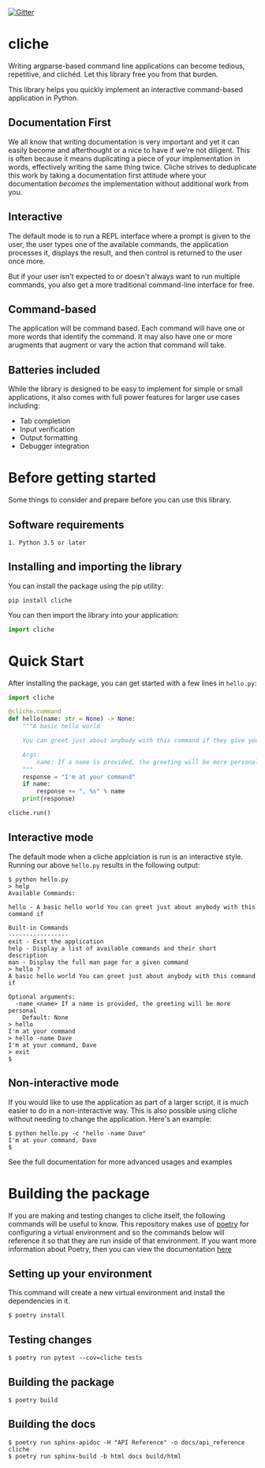 [![Gitter](https://badges.gitter.im/netapp-cliche/community.svg)](https://gitter.im/netapp-cliche/community?utm_source=badge&utm_medium=badge&utm_campaign=pr-badge)

# cliche

Writing argparse-based command line applications can become tedious, repetitive,
and clichéd. Let this library free you from that burden.

This library helps you quickly implement an interactive command-based application in Python.

## Documentation First
We all know that writing documentation is very important and yet it can easily become
and afterthought or a nice to have if we're not diligent. This is often because it
means duplicating a piece of your implementation in words, effectively writing the
same thing twice. Cliche strives to deduplicate this work by taking a documentation
first attitude where your documentation _becomes_ the implementation without additional
work from you.

## Interactive

The default mode is to run a REPL interface where a prompt is given to the user, the
user types one of the available commands, the application processes it, displays the
result, and then control is returned to the user once more.

But if your user isn't expected to or doesn't always want to run multiple commands,
you also get a more traditional command-line interface for free.

## Command-based

The application will be command based. Each command will have one or more words
that identify the command. It may also have one or more arugments that augment or
vary the action that command will take.

## Batteries included

While the library is designed to be easy to implement for simple or small applications,
it also comes with full power features for larger use cases including:

* Tab completion
* Input verification
* Output formatting
* Debugger integration

# Before getting started

Some things to consider and prepare before you can use this library.

## Software requirements

```
1. Python 3.5 or later
```

## Installing and importing the library

You can install the package using the pip utility:

```
pip install cliche
```

You can then import the library into your application:

```python
import cliche
```

# Quick Start

After installing the package, you can get started with a few lines in `hello.py`:

```python
import cliche

@cliche.command
def hello(name: str = None) -> None:
    """A basic hello world

    You can greet just about anybody with this command if they give you their name!

    Args:
        name: If a name is provided, the greeting will be more personal
    """
    response = "I'm at your command"
    if name:
        response += ", %s" % name
    print(response)

cliche.run()
```

## Interactive mode

The default mode when a cliche applciation is run is an interactive style. Running
our above `hello.py` results in the following output:

```
$ python hello.py
> help
Available Commands:

hello - A basic hello world You can greet just about anybody with this command if

Built-in Commands
-----------------
exit - Exit the application
help - Display a list of available commands and their short description
man - Display the full man page for a given command
> hello ?
A basic hello world You can greet just about anybody with this command if

Optional arguments:
  -name <name> If a name is provided, the greeting will be more personal
    Default: None
> hello
I'm at your command
> hello -name Dave
I'm at your command, Dave
> exit
$
```

## Non-interactive mode

If you would like to use the application as part of a larger script, it is much
easier to do in a non-interactive way. This is also possible using cliche without
needing to change the application. Here's an example:

```
$ python hello.py -c "hello -name Dave"
I'm at your command, Dave
$
```

See the full documentation for more advanced usages and examples

# Building the package

If you are making and testing changes to cliche itself, the following commands
will be useful to know. This repository makes use of [poetry](https://github.com/python-poetry/poetry)
for configuring a virtual environment and so the commands below will reference
it so that they are run inside of that environment. If you want more information
about Poetry, then you can view the documentation [here](https://python-poetry.org/docs/basic-usage/)

## Setting up your environment

This command will create a new virtual environment and install the dependencies
in it.

```
$ poetry install
```

## Testing changes

```
$ poetry run pytest --cov=cliche tests
```

## Building the package

```
$ poetry build
```

## Building the docs

```
$ poetry run sphinx-apidoc -H "API Reference" -o docs/api_reference cliche
$ poetry run sphinx-build -b html docs build/html
```
